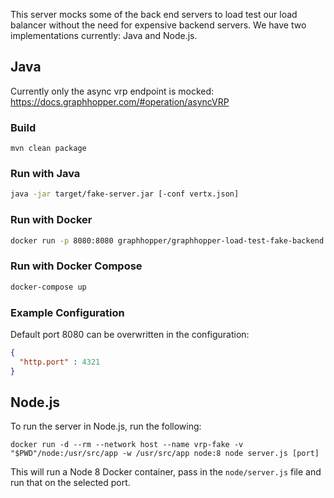 This server mocks some of the back end servers to load test our load balancer without the need for expensive backend servers.
We have two implementations currently: Java and Node.js.

## Java

Currently only the async vrp endpoint is mocked: https://docs.graphhopper.com/#operation/asyncVRP

### Build

```
mvn clean package
```

### Run with Java

```bash
java -jar target/fake-server.jar [-conf vertx.json]
```

### Run with Docker

```bash
docker run -p 8080:8080 graphhopper/graphhopper-load-test-fake-backend
```

### Run with Docker Compose

```bash
docker-compose up
```

### Example Configuration

Default port 8080 can be overwritten in the configuration:

```json
{
  "http.port" : 4321
}
```

## Node.js

To run the server in Node.js, run the following:

    docker run -d --rm --network host --name vrp-fake -v "$PWD"/node:/usr/src/app -w /usr/src/app node:8 node server.js [port]

This will run a Node 8 Docker container, pass in the `node/server.js` file and run that on the selected port.
